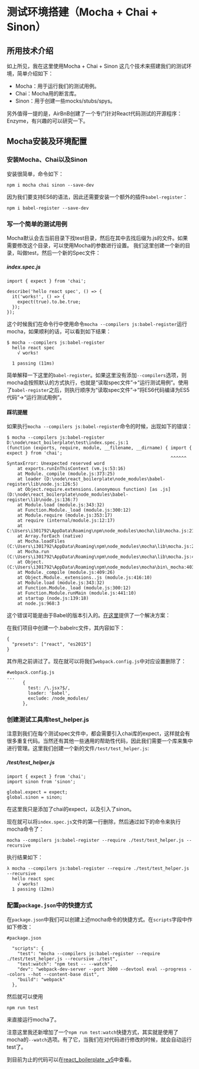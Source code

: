 # 测试环境搭建（Mocha + Chai + Sinon）

## 所用技术介绍

如上所见，我在这里使用Mocha + Chai + Sinon 这几个技术来搭建我们的测试环境，简单介绍如下：

 - Mocha：用于运行我们的测试用例。
 - Chai：Mocha用的断言库。
 - Sinon：用于创建一些mocks/stubs/spys。

 另外值得一提的是，AirBnB创建了一个专门针对React代码测试的开源程序：Enzyme，有兴趣的可以研究一下。

## Mocha安装及环境配置

### 安装Mocha、Chai以及Sinon

安装很简单，命令如下：
```
npm i mocha chai sinon --save-dev
```

因为我们要支持ES6的语法，因此还需要安装一个额外的插件`babel-register`：

```
npm i babel-register --save-dev
```

### 写一个简单的测试用例

Mocha默认会去当前目录下找test目录，然后在其中去找后缀为.js的文件。如果需要修改这个目录，可以使用Mocha的参数进行设置。
我们这里创建一个新的目录，叫做test，然后一个新的Spec文件：

##### index.spec.js
```
import { expect } from 'chai';

describe('hello react spec', () => {
  it('works!', () => {
    expect(true).to.be.true;
  });
});
```

这个时候我们在命令行中使用命令`mocha --compilers js:babel-register`运行mocha，如果顺利的话，可以看到如下结果：

```
$ mocha --compilers js:babel-register
  hello react spec
    √ works!

  1 passing (11ms)
```

简单解释一下这里的`babel-register`。如果这里没有添加`--compilers`选项，则mocha会按照默认的方式执行，也就是“读取spec文件”->“运行测试用例”。使用了`babel-register`之后，则执行顺序为“读取spec文件”->“将ES6代码编译为ES5代码”->“运行测试用例”。

#### 踩坑提醒

如果执行`mocha --compilers js:babel-register`命令的时候，出现如下的错误：
```
$ mocha --compilers js:babel-register
D:\node\react_boilerplate\test\index.spec.js:1
(function (exports, require, module, __filename, __dirname) { import { expect } from 'chai';
                                                              ^^^^^^
SyntaxError: Unexpected reserved word
    at exports.runInThisContext (vm.js:53:16)
    at Module._compile (module.js:373:25)
    at loader (D:\node\react_boilerplate\node_modules\babel-register\lib\node.js:126:5)
    at Object.require.extensions.(anonymous function) [as .js] (D:\node\react_boilerplate\node_modules\babel-register\lib\node.js:136:7)
    at Module.load (module.js:343:32)
    at Function.Module._load (module.js:300:12)
    at Module.require (module.js:353:17)
    at require (internal/module.js:12:17)
    at C:\Users\i301792\AppData\Roaming\npm\node_modules\mocha\lib\mocha.js:219:27
    at Array.forEach (native)
    at Mocha.loadFiles (C:\Users\i301792\AppData\Roaming\npm\node_modules\mocha\lib\mocha.js:216:14)
    at Mocha.run (C:\Users\i301792\AppData\Roaming\npm\node_modules\mocha\lib\mocha.js:468:10)
    at Object. (C:\Users\i301792\AppData\Roaming\npm\node_modules\mocha\bin\_mocha:403:18)
    at Module._compile (module.js:409:26)
    at Object.Module._extensions..js (module.js:416:10)
    at Module.load (module.js:343:32)
    at Function.Module._load (module.js:300:12)
    at Function.Module.runMain (module.js:441:10)
    at startup (node.js:139:18)
    at node.js:968:3
```
这个错误可能是由于Babel的版本引入的。[在这里](https://github.com/mochajs/mocha/issues/2054)提供了一个解决方案：

在我们项目中创建一个.babelrc文件，其内容如下：
```
{
  "presets": ["react", "es2015"]
}
```
其作用之前讲过了。现在就可以将我们`webpack.config.js`中对应设置删除了：
```
#webpack.config.js
...
      {
        test: /\.jsx?$/,
        loader: 'babel',
        exclude: /node_modules/
      },
```

### 创建测试工具库test_helper.js

注意到我们在每个测试spec文件中，都会需要引入chai库的expect，这样就会有很多重复代码。当然还有其他一些通用的帮助性代码，因此我们需要一个库来集中进行管理。这里我们创建一个新的文件`/test/test_helper.js`:

##### /test/test_helper.js
```
import { expect } from 'chai';
import sinon from 'sinon';

global.expect = expect;
global.sinon = sinon;
```
在这里我只是添加了chai的expect，以及引入了sinon。

现在就可以将`index.spec.js`文件的第一行删除，然后通过如下的命令来执行mocha命令了：
```
mocha --compilers js:babel-register --require ./test/test_helper.js --recursive
```

执行结果如下：

```
λ mocha --compilers js:babel-register --require ./test/test_helper.js --recursive
  hello react spec
    √ works!
  1 passing (12ms)
```

### 配置`package.json`中的快捷方式

在`package.json`中我们可以创建上述mocha命令的快捷方式。在`scripts`字段中作如下修改：

```
#package.json

  "scripts": {
    "test": "mocha --compilers js:babel-register --require ./test/test_helper.js --recursive ./test",
    "test:watch": "npm test -- --watch",
    "dev": "webpack-dev-server --port 3000 --devtool eval --progress --colors --hot --content-base dist",
    "build": "webpack"
  },
```

然后就可以使用
```
npm run test
```
来直接运行mocha了。

注意这里我还新增加了一个`npm run test:watch`快捷方式，其实就是使用了mocha的`--watch`选项。有了它，当我们在对代码进行修改的时候，就会自动运行test了。

到目前为止的代码可以在[react_boilerplate _v5](https://github.com/jiji262/react_boilerplate/tree/master/_tutorial_/react_boilerplate_v1)中查看。
